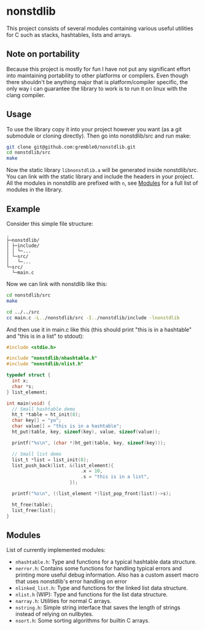 # nonstdlib
This project consists of several modules containing various useful utilities for C such as stacks, hashtables, lists and arrays.

## Note on portability
Because this project is mostly for fun I have not put any significant effort into maintaining portability to other platforms or compilers. Even though there shouldn't be anything major that is platform/compiler specific, the only way i can guarantee the library to work is to run it on linux with the clang compiler.

## Usage
To use the library copy it into your project however you want (as a git submodule or cloning directly). Then go into nonstdlib/src and run make:
```sh
git clone git@github.com:gremble0/nonstdlib.git
cd nonstdlib/src
make
```
Now the static library `libnonstdlib.a` will be generated inside nonstdlib/src. You can link with the static library and include the headers in your project. All the modules in nonstdlib are prefixed with `n`, see [Modules](#modules) for a full list of modules in the library.

## Example
Consider this simple file structure:
```
.
├─nonstdlib/
│ ├─include/
│ │ └─...
│ └─src/
│   └─...
└─src/
  └─main.c
```

Now we can link with nonstdlib like this:
```sh
cd nonstdlib/src
make

cd ../../src
cc main.c -L../nonstdlib/src -I../nonstdlib/include -lnonstdlib
```

And then use it in main.c like this (this should print "this is in a hashtable" and "this is in a list" to stdout):
```c
#include <stdio.h>

#include "nonstdlib/nhashtable.h"
#include "nonstdlib/nlist.h"

typedef struct {
  int x;
  char *s;
} list_element;

int main(void) {
  // Small hashtable demo
  ht_t *table = ht_init(8);
  char key[] = "yo";
  char value[] = "this is in a hashtable";
  ht_put(table, key, sizeof(key), value, sizeof(value));

  printf("%s\n", (char *)ht_get(table, key, sizeof(key)));

  // Small list demo
  list_t *list = list_init(8);
  list_push_back(list, &(list_element){
                           .x = 10,
                           .s = "this is in a list",
                       });

  printf("%s\n", ((list_element *)list_pop_front(list))->s);

  ht_free(table);
  list_free(list);
}
```

## Modules
List of currently implemented modules:
- `nhashtable.h`: Type and functions for a typical hashtable data structure.
- `nerror.h`: Contains some functions for handling typical errors and printing more useful debug information. Also has a custom assert macro that uses nonstdlib's error handling on error
- `nlinked_list.h`: Type and functions for the linked list data structure.
- `nlist.h` (WIP): Type and functions for the list data structure.
- `narray.h`: Utilities for normal C arrays.
- `nstring.h`: Simple string interface that saves the length of strings instead of relying on nullbytes.
- `nsort.h`: Some sorting algorithms for builtin C arrays.
